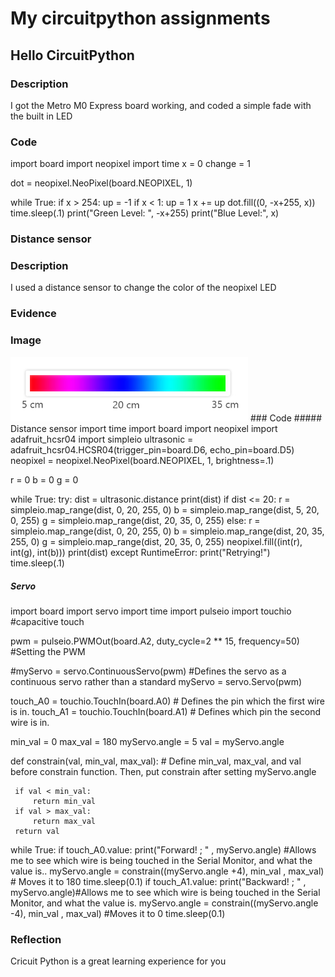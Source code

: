 # My circuitpython assignments
## Hello CircuitPython
### Description
I got the Metro M0 Express board working, and coded a simple fade with the built in LED
### Code
import board
import neopixel
import time
x = 0
change = 1

dot = neopixel.NeoPixel(board.NEOPIXEL, 1)

while True:
    if x > 254:
        up = -1
    if x < 1:
        up = 1
    x += up
    dot.fill((0, -x+255, x))
    time.sleep(.1)
    print("Green Level: ", -x+255)
    print("Blue Level:", x)
 
 ### Distance sensor
 
 ### Description
I used a distance sensor to change the color of the neopixel LED
 ### Evidence

 ### Image
<img src="https://github.com/adent11/CircuitPython/blob/master/Media/DistanceSensorLEDMapping.png" alt="The Base" width="380">
 ### Code
 ##### Distance sensor
 import time
 import board
 import neopixel
 import adafruit_hcsr04
 import simpleio
 ultrasonic = adafruit_hcsr04.HCSR04(trigger_pin=board.D6, echo_pin=board.D5)
 neopixel = neopixel.NeoPixel(board.NEOPIXEL, 1, brightness=.1)

 r = 0
 b = 0
 g = 0

 while True:
     try:
         dist = ultrasonic.distance
         print(dist)
         if dist <= 20:
             r = simpleio.map_range(dist, 0, 20, 255, 0)
             b = simpleio.map_range(dist, 5, 20, 0, 255)
             g = simpleio.map_range(dist, 20, 35, 0, 255)
         else:
             r = simpleio.map_range(dist, 0, 20, 255, 0)
             b = simpleio.map_range(dist, 20, 35, 255, 0)
             g = simpleio.map_range(dist, 20, 35, 0, 255)
         neopixel.fill((int(r), int(g), int(b)))
         print(dist)
     except RuntimeError:
         print("Retrying!")
     time.sleep(.1)
 ##### Servo
 import board
 import servo
 import time
 import pulseio
 import touchio #capacitive touch

 pwm = pulseio.PWMOut(board.A2, duty_cycle=2 ** 15, frequency=50) #Setting the PWM

 #myServo = servo.ContinuousServo(pwm) #Defines the servo as a continuous servo rather than a standard
 myServo = servo.Servo(pwm)

 touch_A0 = touchio.TouchIn(board.A0)  # Defines the pin which the first wire is in.
 touch_A1 = touchio.TouchIn(board.A1)  # Defines which pin the second wire is in.

 min_val = 0
 max_val = 180
 myServo.angle = 5
 val = myServo.angle


 def constrain(val, min_val, max_val):   # Define min_val, max_val, and val before constrain function. Then, put constrain after setting myServo.angle

     if val < min_val:
         return min_val
     if val > max_val:
         return max_val
     return val

 while True:
     if touch_A0.value:
         print("Forward! ; " , myServo.angle) #Allows me to see which wire is being touched in the Serial Monitor, and what the value is..
         myServo.angle = constrain((myServo.angle +4), min_val , max_val) # Moves it to 180
         time.sleep(0.1)
     if touch_A1.value:
         print("Backward! ; " , myServo.angle)#Allows me to see which wire is being touched in the Serial Monitor, and what the value is.
         myServo.angle = constrain((myServo.angle -4), min_val , max_val) #Moves it to 0
         time.sleep(0.1)     
 ### Reflection
 Cricuit Python is a great learning experience for you
